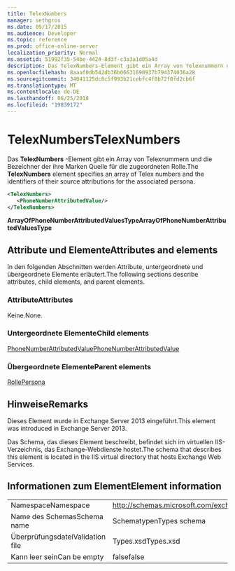 ```yaml
---
title: TelexNumbers
manager: sethgros
ms.date: 09/17/2015
ms.audience: Developer
ms.topic: reference
ms.prod: office-online-server
localization_priority: Normal
ms.assetid: 51992f35-54be-4424-8d3f-c3a3a1d05a4d
description: Das TelexNumbers-Element gibt ein Array von Telexnummern und die Bezeichner der ihre Marken Quelle für die zugeordneten Rolle.
ms.openlocfilehash: 8aaaf0db542db36b06631690937b794374036a28
ms.sourcegitcommit: 34041125dc8c5f993b21cebfc4f8b72f0fd2cb6f
ms.translationtype: MT
ms.contentlocale: de-DE
ms.lasthandoff: 06/25/2018
ms.locfileid: "19839172"
---
```

# <a name="telexnumbers"></a><span data-ttu-id="a3939-103">TelexNumbers</span><span class="sxs-lookup"><span data-stu-id="a3939-103">TelexNumbers</span></span>

<span data-ttu-id="a3939-104">Das **TelexNumbers** -Element gibt ein Array von Telexnummern und die Bezeichner der ihre Marken Quelle für die zugeordneten Rolle.</span><span class="sxs-lookup"><span data-stu-id="a3939-104">The **TelexNumbers** element specifies an array of Telex numbers and the identifiers of their source attributions for the associated persona.</span></span> 
  
```XML
<TelexNumbers>
   <PhoneNumberAttributedValue/>
</TelexNumbers>
```

 <span data-ttu-id="a3939-105">**ArrayOfPhoneNumberAttributedValuesType**</span><span class="sxs-lookup"><span data-stu-id="a3939-105">**ArrayOfPhoneNumberAttributedValuesType**</span></span>
## <a name="attributes-and-elements"></a><span data-ttu-id="a3939-106">Attribute und Elemente</span><span class="sxs-lookup"><span data-stu-id="a3939-106">Attributes and elements</span></span>

<span data-ttu-id="a3939-107">In den folgenden Abschnitten werden Attribute, untergeordnete und übergeordnete Elemente erläutert.</span><span class="sxs-lookup"><span data-stu-id="a3939-107">The following sections describe attributes, child elements, and parent elements.</span></span>
  
### <a name="attributes"></a><span data-ttu-id="a3939-108">Attribute</span><span class="sxs-lookup"><span data-stu-id="a3939-108">Attributes</span></span>

<span data-ttu-id="a3939-109">Keine.</span><span class="sxs-lookup"><span data-stu-id="a3939-109">None.</span></span>
  
### <a name="child-elements"></a><span data-ttu-id="a3939-110">Untergeordnete Elemente</span><span class="sxs-lookup"><span data-stu-id="a3939-110">Child elements</span></span>

[<span data-ttu-id="a3939-111">PhoneNumberAttributedValue</span><span class="sxs-lookup"><span data-stu-id="a3939-111">PhoneNumberAttributedValue</span></span>](phonenumberattributedvalue.md)
  
### <a name="parent-elements"></a><span data-ttu-id="a3939-112">Übergeordnete Elemente</span><span class="sxs-lookup"><span data-stu-id="a3939-112">Parent elements</span></span>

[<span data-ttu-id="a3939-113">Rolle</span><span class="sxs-lookup"><span data-stu-id="a3939-113">Persona</span></span>](persona.md)
  
## <a name="remarks"></a><span data-ttu-id="a3939-114">Hinweise</span><span class="sxs-lookup"><span data-stu-id="a3939-114">Remarks</span></span>

<span data-ttu-id="a3939-115">Dieses Element wurde in Exchange Server 2013 eingeführt.</span><span class="sxs-lookup"><span data-stu-id="a3939-115">This element was introduced in Exchange Server 2013.</span></span>
  
<span data-ttu-id="a3939-116">Das Schema, das dieses Element beschreibt, befindet sich im virtuellen IIS-Verzeichnis, das Exchange-Webdienste hostet.</span><span class="sxs-lookup"><span data-stu-id="a3939-116">The schema that describes this element is located in the IIS virtual directory that hosts Exchange Web Services.</span></span>
  
## <a name="element-information"></a><span data-ttu-id="a3939-117">Informationen zum Element</span><span class="sxs-lookup"><span data-stu-id="a3939-117">Element information</span></span>

|||
|:-----|:-----|
|<span data-ttu-id="a3939-118">Namespace</span><span class="sxs-lookup"><span data-stu-id="a3939-118">Namespace</span></span>  <br/> |http://schemas.microsoft.com/exchange/services/2006/types  <br/> |
|<span data-ttu-id="a3939-119">Name des Schemas</span><span class="sxs-lookup"><span data-stu-id="a3939-119">Schema name</span></span>  <br/> |<span data-ttu-id="a3939-120">Schematypen</span><span class="sxs-lookup"><span data-stu-id="a3939-120">Types schema</span></span>  <br/> |
|<span data-ttu-id="a3939-121">Überprüfungsdatei</span><span class="sxs-lookup"><span data-stu-id="a3939-121">Validation file</span></span>  <br/> |<span data-ttu-id="a3939-122">Types.xsd</span><span class="sxs-lookup"><span data-stu-id="a3939-122">Types.xsd</span></span>  <br/> |
|<span data-ttu-id="a3939-123">Kann leer sein</span><span class="sxs-lookup"><span data-stu-id="a3939-123">Can be empty</span></span>  <br/> |<span data-ttu-id="a3939-124">false</span><span class="sxs-lookup"><span data-stu-id="a3939-124">false</span></span>  <br/> |
   

